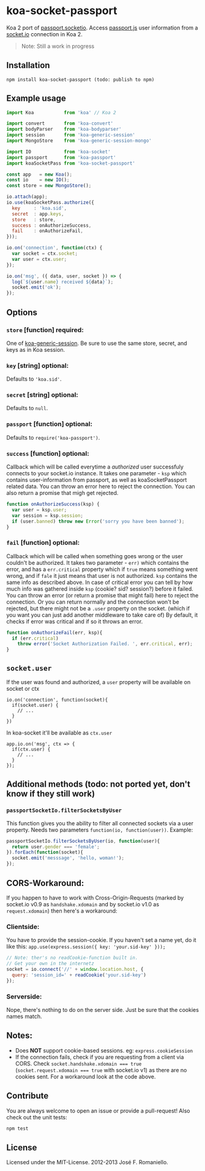 <!-- [![Build Status](https://travis-ci.org/jfromaniello/passport.socketio.svg)](https://travis-ci.org/jfromaniello/passport.socketio) -->

# koa-socket-passport

Koa 2 port of [passport.socketio].
Access [passport.js] user information from a [socket.io] connection in Koa 2.

> Note: Still a work in progress

## Installation
```
npm install koa-socket-passport (todo: publish to npm)
```

## Example usage
```javascript
import Koa           from 'koa' // Koa 2

import convert       from 'koa-convert'
import bodyParser    from 'koa-bodyparser'
import session       from 'koa-generic-session'
import MongoStore    from 'koa-generic-session-mongo'

import IO            from 'koa-socket'
import passport      from 'koa-passport'
import koaSocketPass from 'koa-socket-passport'

const app   = new Koa();
const io    = new IO();
const store = new MongoStore();

io.attach(app);
io.use(koaSocketPass.authorize({
  key     : 'koa.sid',
  secret  : app.keys,
  store   : store,
  success : onAuthorizeSuccess,
  fail    : onAuthorizeFail,
}));

io.on('connection', function(ctx) {
  var socket = ctx.socket;
  var user = ctx.user;
});

io.on('msg', ({ data, user, socket }) => {
  log(`${user.name} received ${data}`);
  socket.emit('ok');
});
```

## Options

### `store` [function] **required**:
One of [koa-generic-session]. Be sure to use the same store, secret, and keys as in Koa session.

### `key` [string] **optional**:
Defaults to `'koa.sid'`.

### `secret` [string] **optional**:
Defaults to `null`.

### `passport` [function] **optional**:
Defaults to `require('koa-passport')`.

### `success` [function] **optional**:
Callback which will be called everytime a *authorized* user successfuly connects to your socket.io instance.
It takes one parameter - `ksp` which contains user-information from passport, as well as koaSocketPassport related data.
You can throw an error here to reject the connection.
You can also return a promise that migh get rejected.
```javascript
function onAuthorizeSuccess(ksp) {
  var user = ksp.user;
  var session = ksp.session;
  if (user.banned) throw new Error('sorry you have been banned');
}
```


### `fail` [function] **optional**:
Callback which will be called when something goes wrong or the user couldn't be authorized.
It takes two parameter - `err)` which contains the error, and has a `err.critical` property which if `true` means something went wrong, and if `fale` it just means that user is not authorized. `ksp` contains the same info as described above. In case of critical error you can tell by how much info was gathered inside `ksp` (cookie? sid? session?) before it failed.
You can throw an error (or return a promise that might fail) here to reject the connection.
Or you can return normally and the connection won't be rejected, but there might not be a `.user` property on the socket. (which if you want you can just add another middleware to take care of)
By default, it checks if error was critical and if so it throws an error.
```javascript
function onAuthorizeFail(err, ksp){
  if (err.critical)
    throw error('Socket Authorization Failed. ', err.critical, err);
}
```

## `socket.user`
If the user was found and authorized, a `user` property will be available on socket or ctx
```
io.on('connection', function(socket){
  if(socket.user) {
    // ...
  }
})
```
In koa-socket it'll be available as `ctx.user`
```
app.io.on('msg', ctx => {
  if(ctx.user) {
    // ...
  }
});
```


## Additional methods (todo: not ported yet, don't know if they still work)

### `passportSocketIo.filterSocketsByUser`
This function gives you the ability to filter all connected sockets via a user property. Needs two parameters `function(io, function(user))`. Example:
```javascript
passportSocketIo.filterSocketsByUser(io, function(user){
  return user.gender === 'female';
}).forEach(function(socket){
  socket.emit('messsage', 'hello, woman!');
});
```

## CORS-Workaround:
If you happen to have to work with Cross-Origin-Requests (marked by socket.io v0.9 as `handshake.xdomain` and by socket.io v1.0 as `request.xdomain`) then here's a workaround:

### Clientside:
You have to provide the session-cookie. If you haven't set a name yet, do it like this: `app.use(express.session({ key: 'your.sid-key' }));`
```javascript
// Note: ther's no readCookie-function built in.
// Get your own in the internetz
socket = io.connect('//' + window.location.host, {
  query: 'session_id=' + readCookie('your.sid-key')
});
```

### Serverside:
Nope, there's nothing to do on the server side. Just be sure that the cookies names match.


## Notes:
* Does **NOT** support cookie-based sessions. eg: `express.cookieSession`
* If the connection fails, check if you are requesting from a client via CORS. Check `socket.handshake.xdomain === true` (`socket.request.xdomain === true` with socket.io v1) as there are no cookies sent. For a workaround look at the code above.


## Contribute
You are always welcome to open an issue or provide a pull-request!
Also check out the unit tests:
```bash
npm test
```

## License
Licensed under the MIT-License.
2012-2013 José F. Romaniello.



[passport.socketio]: https://github.com/jfromaniello/passport.socketio
[passport.js]: http://passportjs.org
[socket.io]: http://socket.io

[koa-generic-session]: https://github.com/koajs/generic-session

